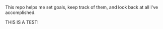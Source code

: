 This repo helps me set goals, keep track of them, and look back at all I've accomplished.

THIS IS A TEST!
